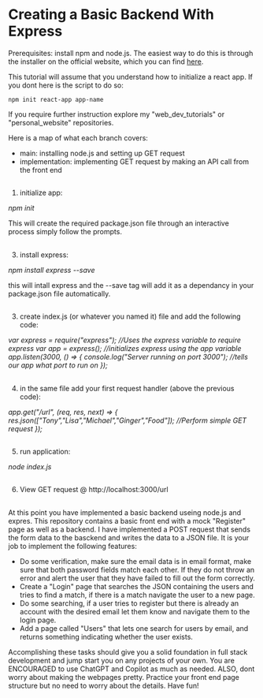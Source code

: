 # Creating a Basic Backend With Express

Prerequisites:
install npm and node.js. The easiest way to do this is through the installer on the official website, which you can find [here](https://nodejs.org/en/download). 


This tutorial will assume that you understand how to initialize a react app. If you dont here is the script to do so:

`npm init react-app app-name`

If you require further instruction explore my "web_dev_tutorials" or "personal_website" repositories.

Here is a map of what each branch covers:
* main: installing node.js and setting up GET request
* implementation: implementing GET request by making an API call from the front end
##
1) initialize app:
   
 *npm init*
 
 This will create the required package.json file through an interactive process simply follow the prompts. 
##
3) install express:

 *npm install express --save*

 this will intall express and the --save tag will add it as a dependancy in your package.json file automatically. 
##
3) create index.js (or whatever you named it) file and add the following code: 

 *var express = require("express"); //Uses the express variable to require express
 var app = express(); //initializes express using the app variable
 app.listen(3000, () => {
  console.log("Server running on port 3000"); //tells our app what port to run on
 });*
 ##
4) in the same file add your first request handler (above the previous code): 

 *app.get("/url", (req, res, next) => {
  res.json(["Tony","Lisa","Michael","Ginger","Food"]); //Perform simple GET request
 });*
##
5) run application:

 *node index.js* 
##
6) View GET request @ http://localhost:3000/url
##
At this point you have implemented a basic backend useing node.js and expres. This repository contains a basic front end with a mock "Register" page as well as a backend. I have implemented a POST request that
sends the form data to the basckend and writes the data to a JSON file. It is your job to implement the following features:

* Do some verification, make sure the email data is in email format, make sure that both password fields match each other. If they do not throw an error and alert the user that they have failed to fill out the form correctly.
* Create a "Login" page that searches the JSON containing the users and tries to find a match, if there is a match navigate the user to a new page.
* Do some searching, if a user tries to register but there is already an account with the desired email let them know and navigate them to the login page.
* Add a page called "Users" that lets one search for users by email, and returns something indicating whether the user exists.

Accomplishing these tasks should give you a solid foundation in full stack development and jump start you on any projects of your own. You are ENCOURAGED to use ChatGPT and Copilot as much as needed. ALSO, dont worry about making the webpages pretty. Practice your front end page structure but no need to worry about the details. Have fun!
